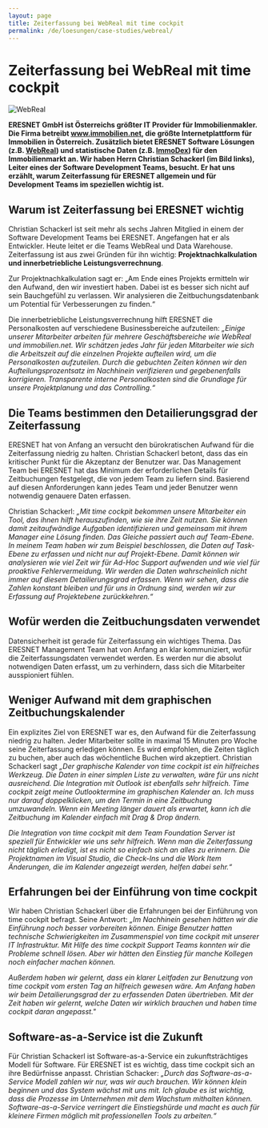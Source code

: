 ```yaml
---
layout: page
title: Zeiterfassung bei WebReal mit time cockpit
permalink: /de/loesungen/case-studies/webreal/
---
```


<h1>Zeiterfassung bei WebReal mit time cockpit</h1><p>
  <img src="{{site.baseurl}}/content/images/customer_logos/webreal_some_team_members.png.png" alt="WebReal" title="WebReal" />
</p><p>
  <strong>ERESNET GmbH ist Österreichs größter IT Provider für Immobilienmakler. Die Firma betreibt <a href="http://www.immobilien.net/" target="_blank">www.immobilien.net</a>, die größte Internetplattform für Immobilien in Österreich. Zusätzlich bietet ERESNET Software Lösungen (z.B. <a href="http://www.webreal.at/" target="_blank">WebReal</a>) und statistische Daten (z.B. <a href="http://www.immobilien.net/immodex" target="_blank">ImmoDex</a>) für den Immobilienmarkt an. Wir haben Herrn Christian Schackerl (im Bild links), Leiter eines der Software Development Teams, besucht. Er hat uns erzählt, warum Zeiterfassung für ERESNET allgemein und für Development Teams im speziellen wichtig ist.</strong>
</p><h2>Warum ist Zeiterfassung bei ERESNET wichtig</h2><p>Christian Schackerl ist seit mehr als sechs Jahren Mitglied in einem der Software Development Teams bei ERESNET. Angefangen hat er als Entwickler. Heute leitet er die Teams WebReal und Data Warehouse. Zeiterfassung ist aus zwei Gründen für ihn wichtig: <strong>Projektnachkalkulation und innerbetriebliche Leistungsverrechnung</strong>.</p><p>Zur Projektnachkalkulation sagt er: „Am Ende eines Projekts ermitteln wir den Aufwand, den wir investiert haben. Dabei ist es besser sich nicht auf sein Bauchgefühl zu verlassen. Wir analysieren die Zeitbuchungsdatenbank um Potential für Verbesserungen zu finden.“</p><p>Die innerbetriebliche Leistungsverrechnung hilft ERESNET die Personalkosten auf verschiedene Businessbereiche aufzuteilen: <em>„Einige unserer Mitarbeiter arbeiten für mehrere Geschäftsbereiche wie WebReal und immobilien.net. Wir schätzen jedes Jahr für jeden Mitarbeiter wie sich die Arbeitszeit auf die einzelnen Projekte aufteilen wird, um die Personalkosten aufzuteilen. Durch die gebuchten Zeiten können wir den Aufteilungsprozentsatz im Nachhinein verifizieren und gegebenenfalls korrigieren. Transparente interne Personalkosten sind die Grundlage für unsere Projektplanung und das Controlling.“</em></p><h2>Die Teams bestimmen den Detailierungsgrad der Zeiterfassung</h2><p>ERESNET hat von Anfang an versucht den bürokratischen Aufwand für die Zeiterfassung niedrig zu halten. Christian Schackerl betont, dass das ein kritischer Punkt für die Akzeptanz der Benutzer war. Das Management Team bei ERESNET hat das Minimum der erforderlichen Details für Zeitbuchungen festgelegt, die von jedem Team zu liefern sind. Basierend auf diesen Anforderungen kann jedes Team und jeder Benutzer wenn notwendig genauere Daten erfassen.</p><p>Christian Schackerl: <em>„Mit time cockpit bekommen unsere Mitarbeiter ein Tool, das ihnen hilft herauszufinden, wie sie ihre Zeit nutzen. Sie können damit zeitaufwändige Aufgaben identifizieren und gemeinsam mit ihrem Manager eine Lösung finden. Das Gleiche passiert auch auf Team-Ebene. In meinem Team haben wir zum Beispiel beschlossen, die Daten auf Task-Ebene zu erfassen und nicht nur auf Projekt-Ebene. Damit können wir analysieren wie viel Zeit wir für Ad-Hoc Support aufwenden und wie viel für proaktive Fehlervermeidung. Wir werden die Daten wahrscheinlich nicht immer auf diesem Detailierungsgrad erfassen. Wenn wir sehen, dass die Zahlen konstant bleiben und für uns in Ordnung sind, werden wir zur Erfassung auf Projektebene zurückkehren.“</em></p><h2>Wofür werden die Zeitbuchungsdaten verwendet</h2><p>Datensicherheit ist gerade für Zeiterfassung ein wichtiges Thema. Das ERESNET Management Team hat von Anfang an klar kommuniziert, wofür die Zeiterfassungsdaten verwendet werden. Es werden nur die absolut notwendigen Daten erfasst, um zu verhindern, dass sich die Mitarbeiter ausspioniert fühlen.</p><h2>Weniger Aufwand mit dem graphischen Zeitbuchungskalender</h2><p>Ein explizites Ziel von ERESNET war es, den Aufwand für die Zeiterfassung niedrig zu halten. Jeder Mitarbeiter sollte in maximal 15 Minuten pro Woche seine Zeiterfassung erledigen können. Es wird empfohlen, die Zeiten täglich zu buchen, aber auch das wöchentliche Buchen wird akzeptiert. Christian Schackerl sagt <em>„Der graphische Kalender von time cockpit ist ein hilfreiches Werkzeug. Die Daten in einer simplen Liste zu verwalten, wäre für uns nicht ausreichend. Die Integration mit Outlook ist ebenfalls sehr hilfreich. Time cockpit zeigt meine Outlooktermine im graphischen Kalender an. Ich muss nur darauf doppelklicken, um den Termin in eine Zeitbuchung umzuwandeln. Wenn ein Meeting länger dauert als erwartet, kann ich die Zeitbuchung im Kalender einfach mit Drag &amp; Drop ändern.</em></p><p>
  <em>Die Integration von time cockpit mit dem Team Foundation Server ist speziell für Entwickler wie uns sehr hilfreich. Wenn man die Zeiterfassung nicht täglich erledigt, ist es nicht so einfach sich an alles zu erinnern. Die Projektnamen im Visual Studio, die Check-Ins und die Work Item Änderungen, die im Kalender angezeigt werden, helfen dabei sehr.“</em>
</p><h2>Erfahrungen bei der Einführung von time cockpit</h2><p>Wir haben Christian Schackerl über die Erfahrungen bei der Einführung von time cockpit befragt. Seine Antwort: <em>„Im Nachhinein gesehen hätten wir die Einführung noch besser vorbereiten können. Einige Benutzer hatten technische Schwierigkeiten im Zusammenspiel von time cockpit mit unserer IT Infrastruktur. Mit Hilfe des time cockpit Support Teams konnten wir die Probleme schnell lösen. Aber wir hätten den Einstieg für manche Kollegen noch einfacher machen können.</em></p><p>
  <em>Außerdem haben wir gelernt, dass ein klarer Leitfaden zur Benutzung von time cockpit vom ersten Tag an hilfreich gewesen wäre. Am Anfang haben wir beim Detailierungsgrad der zu erfassenden Daten übertrieben. Mit der Zeit haben wir gelernt, welche Daten wir wirklich brauchen und haben time cockpit daran angepasst."</em>
</p><h2>Software-as-a-Service ist die Zukunft</h2><p>Für Christian Schackerl ist Software-as-a-Service ein zukunftsträchtiges Modell für Software. Für ERESNET ist es wichtig, dass time cockpit sich an ihre Bedürfnisse anpasst. Christian Schacker: <em>„Durch das Software-as-a-Service Modell zahlen wir nur, was wir auch brauchen. Wir können klein beginnen und das System wächst mit uns mit. Ich glaube es ist wichtig, dass die Prozesse im Unternehmen mit dem Wachstum mithalten können. Software-as-a-Service verringert die Einstiegshürde und macht es auch für kleinere Firmen möglich mit professionellen Tools zu arbeiten.“</em></p><p>
  <em>
    <br />
  </em>
</p><p>
  <em>
    <br />
  </em>
</p>
